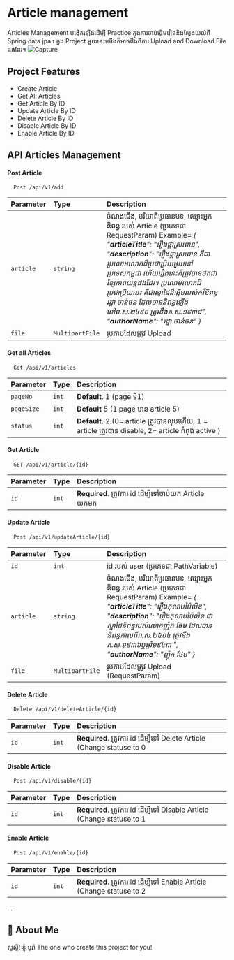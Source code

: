 # Article management

Articles Management បង្កើតឡើងដើម្បី Practice ក្នុងការចាប់ផ្ដើមរៀននិងស្វែងយល់ពី Spring data jpa។ ក្នង Project មួយនេះយើងក៏អាចដឹងពីការ Upload and Download File ផងដែរ។
![Capture](https://user-images.githubusercontent.com/74696117/225243156-be2fc6a2-d9e8-4657-a835-dcc2d3196264.PNG)

## Project Features

- Create Article
- Get All Articles
- Get Article By ID
- Update Article By ID
- Delete Article By ID
- Disable Article By ID
- Enable Article By ID


## API Articles Management


#### Post Article

```http:localhost:8080
  Post /api/v1/add
```

| Parameter     | Type     | Description                |
| :--------     | :------- | :------------------------                           |
| `article     `| `string` | ចំណងជើង, បរិយាពីប្រធានបទ, ឈ្មោះអ្នកនិពន្ធ របស់  Article (ប្រភេទជា  RequestParam) Example=    *{ "**articleTitle**": "រឿងផ្កាស្រពោន", "**description**": "រឿងផ្កាស្រពោន គឺជាប្រលោមលោកដ៏ប្រជាប្រិយមួយនៅប្រទេសកម្ពុជា ហើយរឿងនេះក៏ត្រូវបានថតជាខ្សែភាពយន្តផងដែរ។ ប្រលោមលោកដ៏ប្រជាប្រិយនេះ គឺជាស្នាដៃដ៏ឆ្នើមរបស់កវីនិពន្ធ រដ្ឋា ចាន់ថន ដែលបាននិពន្ធឡើងនៅព.ស.២៤៩០ ត្រូវនឹងគ.ស.១៩៣៨", "**authorName**": "រដ្ឋា ចាន់ថន" }*    |
| `file`        | `MultipartFile`   | រូបភាបដែលត្រូវ Upload        |

#### Get all Articles

```http:localhost:8080
  Get /api/v1/articles
```

| Parameter | Type     | Description                                                                                      |
| :-------- | :------- | :-------------------------                                                                       |
| `pageNo`  | `int`    | **Default**. 1  (page ទី1)                                                                        |
| `pageSize`| `int`    | **Default**  5  (1 page មាន article 5)                                                           |
| `status`  | `int`    | **Default**. 2 (0= article ត្រូវបានលុបហើយ, 1 = article ត្រូវបាន  disable, 2= article កំពុង  active )|

#### Get Article

```http:localhost:8080
  GET /api/v1/article/{id}
```

| Parameter | Type     | Description                       |
| :-------- | :------- | :-------------------------------- |
| `id`      | `int`    | **Required**. ត្រូវការ id ដើម្បីទៅចាប់យក​ Article យកមក​ |

#### Update Article

```http:localhost:8080
  Post /api/v1/updateArticle/{id}
```

| Parameter     | Type     | Description                | 
| :--------     | :------- | :------------------------- |
| `id`          | `int`    | id របស់ user (ប្រភេទជា PathVariable)      |
| `article     `| `string` | ចំណងជើង, បរិយាពីប្រធានបទ, ឈ្មោះអ្នកនិពន្ធ របស់  Article (ប្រភេទជា RequestParam) Example=    *{ "**articleTitle**": "រឿងកុលាបប៉ៃលិន", "**description**": "រឿងកុលាបប៉ៃលិន ជាស្នាដៃនិពន្ធរបស់លោកញ៉ុក ថែម ដែលបាននិពន្ធកាលពីព.ស.២៥០៤ ត្រូវនឹង គ.ស.១៩៣៦ឬឆ្នាំ១៩៤៣ ", "**authorName**": "ញ៉ុក ថែម" }*    |
| `file`        | `MultipartFile`   | រូបភាបដែលត្រូវ Upload (RequestParam) |


#### Delete Article

```http:localhost:8080
  Delete /api/v1/deleteArticle/{id}
```

| Parameter | Type     | Description                       |
| :-------- | :------- | :-------------------------------- |
| `id`      | `int`    | **Required**. ត្រូវការ id ដើម្បីទៅ Delete​ Article (Change statuse to 0​ |



#### Disable Article

```http:localhost:8080
  Post /api/v1/disable/{id}
```

| Parameter | Type     | Description                                                          |
| :-------- | :------- | :--------------------------------                                    |
| `id`      | `int`    | **Required**. ត្រូវការ id ដើម្បីទៅ Disable Article (Change statuse to 1  |


#### Enable Article

```http:localhost:8080
  Post /api/v1/enable/{id}
```

| Parameter | Type     | Description                                                        |
| :-------- | :------- | :--------------------------------                                  |
| `id`      | `int`    | **Required**. ត្រូវការ id ដើម្បីទៅ Enable Article (Change statuse to 2 |

...

## 🚀 About Me
សួស្ដី! ខ្ញុំ បូរ៉ា The one who create this project for you!

